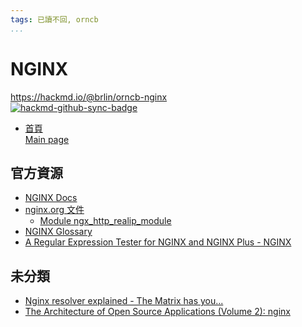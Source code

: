 ```yaml
---
tags: 已讀不回, orncb
...
```


# NGINX

<https://hackmd.io/@brlin/orncb-nginx><br>[![hackmd-github-sync-badge](https://hackmd.io/oNSX_1UbRUW95UR4r7SQ1g/badge)](https://hackmd.io/oNSX_1UbRUW95UR4r7SQ1g)

* [首頁<br>Main page](/oNSX_1UbRUW95UR4r7SQ1g)

## 官方資源
* [NGINX Docs](/@brlin/orncb-nginx-com-docs)
* [nginx.org 文件](/@brlin/orncb-nginx-docs)
    * [Module ngx_http_realip_module](http://nginx.org/en/docs/http/ngx_http_realip_module.html)
* [NGINX Glossary](/@brlin/orncb-nginx-glossary)
* [A Regular Expression Tester for NGINX and NGINX Plus - NGINX](https://www.nginx.com/blog/regular-expression-tester-nginx/)

## 未分類
* [Nginx resolver explained - The Matrix has you...](https://distinctplace.com/2017/04/19/nginx-resolver-explained/)
* [The Architecture of Open Source Applications (Volume 2): nginx](http://www.aosabook.org/en/nginx.html)
